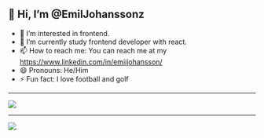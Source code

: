 ## 👋 Hi, I’m @EmilJohanssonz

- 👀 I’m interested in frontend.
- 🌱 I’m currently study frontend developer with react.
- 📫 How to reach me: You can reach me at my https://www.linkedin.com/in/emiijohansson/
- 😄 Pronouns: He/Him
- ⚡ Fun fact: I love football and golf
---
![](https://github-readme-stats.vercel.app/api?username=EmilJohanssonz&theme=dark&hide_border=false&include_all_commits=false&count_private=false)<br/>

---
![](https://visitcount.itsvg.in/api?id=EmilJohanssonz&icon=3&color=1)
